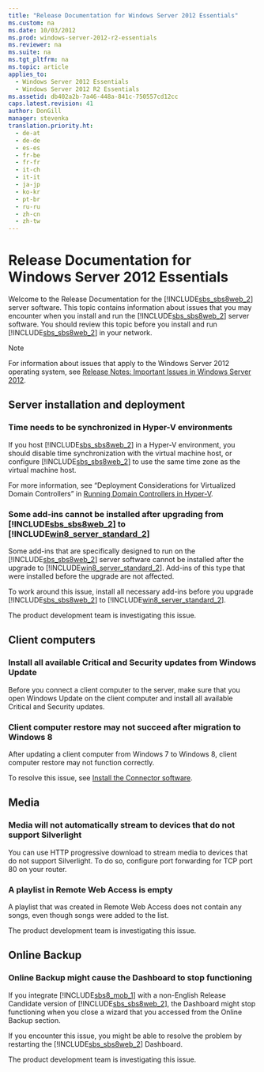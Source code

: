 ```yaml
---
title: "Release Documentation for Windows Server 2012 Essentials"
ms.custom: na
ms.date: 10/03/2012
ms.prod: windows-server-2012-r2-essentials
ms.reviewer: na
ms.suite: na
ms.tgt_pltfrm: na
ms.topic: article
applies_to: 
  - Windows Server 2012 Essentials
  - Windows Server 2012 R2 Essentials
ms.assetid: db402a2b-7a46-448a-841c-750557cd12cc
caps.latest.revision: 41
author: DonGill
manager: stevenka
translation.priority.ht: 
  - de-at
  - de-de
  - es-es
  - fr-be
  - fr-fr
  - it-ch
  - it-it
  - ja-jp
  - ko-kr
  - pt-br
  - ru-ru
  - zh-cn
  - zh-tw
---
```

# Release Documentation for Windows Server 2012 Essentials
Welcome to the Release Documentation for the [!INCLUDE[sbs_sbs8web_2](../install/includes/sbs_sbs8web_2_md.md)] server software. This topic contains information about issues that you may encounter when you install and run the [!INCLUDE[sbs_sbs8web_2](../install/includes/sbs_sbs8web_2_md.md)] server software. You should review this topic before you install and run [!INCLUDE[sbs_sbs8web_2](../install/includes/sbs_sbs8web_2_md.md)] in your network.  
  
> [!NOTE]
>  For information about issues that apply to the Windows Server 2012 operating system, see [Release Notes: Important Issues in Windows Server 2012](http://technet.microsoft.com/library/jj134216.aspx).  
  
## Server installation and deployment  
  
### Time needs to be synchronized in Hyper-V environments  
 If you host [!INCLUDE[sbs_sbs8web_2](../install/includes/sbs_sbs8web_2_md.md)] in a Hyper-V environment, you should disable time synchronization with the virtual machine host, or configure [!INCLUDE[sbs_sbs8web_2](../install/includes/sbs_sbs8web_2_md.md)] to use the same time zone as the virtual machine host.  
  
 For more information, see “Deployment Considerations for Virtualized Domain Controllers” in [Running Domain Controllers in Hyper-V](http://technet.microsoft.com//library/virtual_active_directory_domain_controller_virtualization_hyperv\(WS.10\).aspx).  
  
### Some add-ins cannot be installed after upgrading from [!INCLUDE[sbs_sbs8web_2](../install/includes/sbs_sbs8web_2_md.md)] to [!INCLUDE[win8_server_standard_2](../install/includes/win8_server_standard_2_md.md)]  
 Some add-ins that are specifically designed to run on the [!INCLUDE[sbs_sbs8web_2](../install/includes/sbs_sbs8web_2_md.md)] server software cannot be installed after the upgrade to [!INCLUDE[win8_server_standard_2](../install/includes/win8_server_standard_2_md.md)]. Add-ins of this type that were installed before the upgrade are not affected.  
  
 To work around this issue, install all necessary add-ins before you upgrade [!INCLUDE[sbs_sbs8web_2](../install/includes/sbs_sbs8web_2_md.md)] to [!INCLUDE[win8_server_standard_2](../install/includes/win8_server_standard_2_md.md)].  
  
 The product development team is investigating this issue.  
  
## Client computers  
  
### Install all available Critical and Security updates from Windows Update  
 Before you connect a client computer to the server, make sure that you open Windows Update on the client computer and install all available Critical and Security updates.  
  
### Client computer restore may not succeed after migration to Windows 8  
 After updating a client computer from Windows 7 to Windows 8, client computer restore may not function correctly.  
  
 To resolve this issue, see [Install the Connector software](../use/Get-Connected-in-Windows-Server-Essentials.md#BKMK_11).  
  
## Media  
  
### Media will not automatically stream to devices that do not support Silverlight  
 You can use HTTP progressive download to stream media to devices that do not support Silverlight. To do so, configure port forwarding for TCP port 80 on your router.  
  
### A playlist in Remote Web Access is empty  
 A playlist that was created in Remote Web Access does not contain any songs, even though songs were added to the list.  
  
 The product development team is investigating this issue.  
  
## Online Backup  
  
### Online Backup might cause the Dashboard to stop functioning  
 If you integrate [!INCLUDE[sbs8_mob_1](../install/includes/sbs8_mob_1_md.md)] with a non-English Release Candidate version of [!INCLUDE[sbs_sbs8web_2](../install/includes/sbs_sbs8web_2_md.md)], the Dashboard might stop functioning when you close a wizard that you accessed from the Online Backup section.  
  
 If you encounter this issue, you might be able to resolve the problem by restarting the [!INCLUDE[sbs_sbs8web_2](../install/includes/sbs_sbs8web_2_md.md)] Dashboard.  
  
 The product development team is investigating this issue.